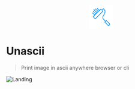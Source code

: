<p align="center">
  <img src="./public/logo.png" lt="Logo" width="65" />
<p>

# Unascii

> Print image in ascii anywhere browser or cli

![Landing](public/previews/landing.webp)
